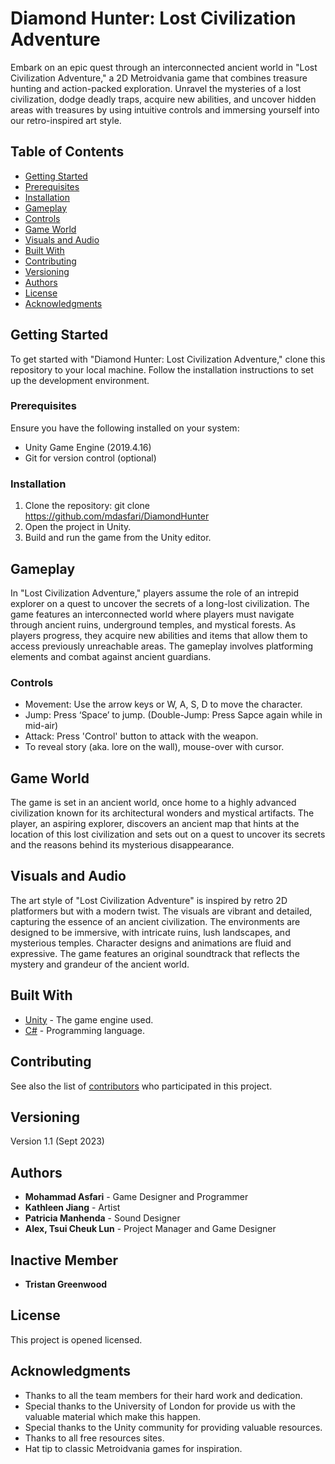 # Diamond Hunter: Lost Civilization Adventure

Embark on an epic quest through an interconnected ancient world in "Lost Civilization Adventure," a 2D Metroidvania game that combines treasure hunting and action-packed exploration. Unravel the mysteries of a lost civilization, dodge deadly traps, acquire new abilities, and uncover hidden areas with treasures by using intuitive controls and immersing yourself into our retro-inspired art style.

## Table of Contents

- [Getting Started](#getting-started)
- [Prerequisites](#prerequisites)
- [Installation](#installation)
- [Gameplay](#gameplay)
- [Controls](#controls)
- [Game World](#game-world)
- [Visuals and Audio](#visuals-and-audio)
- [Built With](#built-with)
- [Contributing](#contributing)
- [Versioning](#versioning)
- [Authors](#authors)
- [License](#license)
- [Acknowledgments](#acknowledgments)

## Getting Started

To get started with "Diamond Hunter: Lost Civilization Adventure," clone this repository to your local machine. Follow the installation instructions to set up the development environment.

### Prerequisites

Ensure you have the following installed on your system:

- Unity Game Engine (2019.4.16)
- Git for version control (optional)

### Installation

1. Clone the repository:
git clone https://github.com/mdasfari/DiamondHunter
2. Open the project in Unity.
3. Build and run the game from the Unity editor.

## Gameplay

In "Lost Civilization Adventure," players assume the role of an intrepid explorer on a quest to uncover the secrets of a long-lost civilization. The game features an interconnected world where players must navigate through ancient ruins, underground temples, and mystical forests. As players progress, they acquire new abilities and items that allow them to access previously unreachable areas. The gameplay involves platforming elements and combat against ancient guardians.

### Controls

- Movement: Use the arrow keys or W, A, S, D to move the character.
- Jump: Press ‘Space’ to jump. (Double-Jump: Press Sapce again while in mid-air)
- Attack: Press 'Control' button to attack with the weapon.
- To reveal story (aka. lore on the wall), mouse-over with cursor.

## Game World

The game is set in an ancient world, once home to a highly advanced civilization known for its architectural wonders and mystical artifacts. The player, an aspiring explorer, discovers an ancient map that hints at the location of this lost civilization and sets out on a quest to uncover its secrets and the reasons behind its mysterious disappearance.

## Visuals and Audio

The art style of "Lost Civilization Adventure" is inspired by retro 2D platformers but with a modern twist. The visuals are vibrant and detailed, capturing the essence of an ancient civilization. The environments are designed to be immersive, with intricate ruins, lush landscapes, and mysterious temples. Character designs and animations are fluid and expressive. The game features an original soundtrack that reflects the mystery and grandeur of the ancient world.

## Built With

- [Unity](https://unity.com/) - The game engine used.
- [C#](https://docs.microsoft.com/en-us/dotnet/csharp/) - Programming language.

## Contributing

See also the list of [contributors](https://github.com/mdasfari/DiamondHunter/graphs/contributors) who participated in this project.

## Versioning

Version 1.1 (Sept 2023)

## Authors

- **Mohammad Asfari** - Game Designer and Programmer
- **Kathleen Jiang** - Artist
- **Patricia Manhenda** - Sound Designer
- **Alex, Tsui Cheuk Lun** - Project Manager and Game Designer

## Inactive Member
- **Tristan Greenwood** 

## License

This project is opened licensed.

## Acknowledgments

- Thanks to all the team members for their hard work and dedication.
- Special thanks to the University of London for provide us with the valuable material which make this happen.
- Special thanks to the Unity community for providing valuable resources.
- Thanks to all free resources sites.
- Hat tip to classic Metroidvania games for inspiration.

